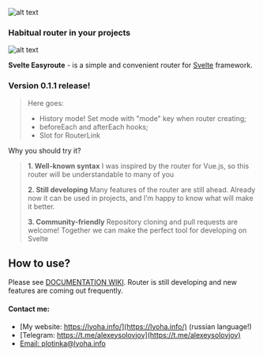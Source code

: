 ![alt text](https://img.shields.io/npm/v/svelte-easyroute-rollup.svg "npm stats")

### Habitual router in your projects

![alt text](https://lyoha.info/assets/images/svelte.png "Easyroute Logo")


**Svelte Easyroute** - is a simple and convenient router for [Svelte](https://svelte.dev/) framework.

### Version 0.1.1 release!
>
>Here goes:
>* History mode! Set mode with "mode" key when router creating;
>* beforeEach and afterEach hooks;
>* Slot for RouterLink

Why you should try it? 

>**1. Well-known syntax**
>I was inspired by the router for Vue.js, so this router will be understandable to many of you
>
>**2. Still developing**
>Many features of the router are still ahead. Already now it can be used in projects, and I’m happy to know what will make it better.
>
>**3. Community-friendly**
>Repository cloning and pull requests are welcome! Together we can make the perfect tool for developing on Svelte

## How to use?

Please see [DOCUMENTATION WIKI](https://github.com/lyohaplotinka/svelte-easyroute/wiki). Router is still developing and new features are coming out frequently.

#### Contact me:
* [My website: https://lyoha.info/](https://lyoha.info/) (russian language!)
* [Telegram: https://t.me/alexeysolovjov](https://t.me/alexeysolovjov)
* [Email: plotinka@lyoha.info](mailto:plotinka@lyoha.info)
